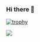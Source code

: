 ### Hi there 👋

[![trophy](https://github-profile-trophy.vercel.app/?username=kanwhile&theme=onedark)](https://github.com/ryo-ma/github-profile-trophy)

<div>
  <img src="https://github-readme-stats.vercel.app/api/top-langs/?username=kanwhile&layout=compact" />
</div>

<!--
**kanwhile/kanwhile** is a ✨ _special_ ✨ repository because its `README.md` (this file) appears on your GitHub profile.

Here are some ideas to get you started:

- 🔭 I’m currently working on ...
- 🌱 I’m currently learning ...
- 👯 I’m looking to collaborate on ...
- 🤔 I’m looking for help with ...
- 💬 Ask me about ...
- 📫 How to reach me: ...
- 😄 Pronouns: ...
- ⚡ Fun fact: ...
-->
